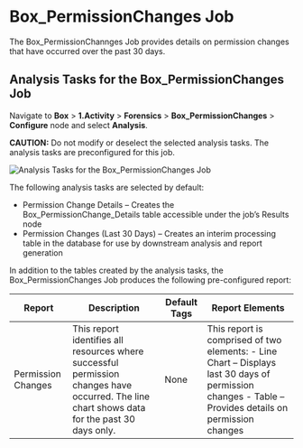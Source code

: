 # Box_PermissionChanges Job

The Box_PermissionChannges Job provides details on permission changes that have occurred over the
past 30 days.

## Analysis Tasks for the Box_PermissionChanges Job

Navigate to **Box** > **1.Activity** > **Forensics** > **Box_PermissionChanges** > **Configure**
node and select **Analysis**.

**CAUTION:** Do not modify or deselect the selected analysis tasks. The analysis tasks are
preconfigured for this job.

![Analysis Tasks for the Box_PermissionChanges Job](/img/product_docs/accessanalyzer/solutions/box/activity/forensics/permissionchangesanalysis.webp)

The following analysis tasks are selected by default:

- Permission Change Details – Creates the Box_PermissionChange_Details table accessible under the
  job’s Results node
- Permission Changes (Last 30 Days) – Creates an interim processing table in the database for use by
  downstream analysis and report generation

In addition to the tables created by the analysis tasks, the Box_PermissionChanges Job produces the
following pre-configured report:

| Report             | Description                                                                                                                                  | Default Tags | Report Elements                                                                                                                                       |
| ------------------ | -------------------------------------------------------------------------------------------------------------------------------------------- | ------------ | ----------------------------------------------------------------------------------------------------------------------------------------------------- |
| Permission Changes | This report identifies all resources where successful permission changes have occurred. The line chart shows data for the past 30 days only. | None         | This report is comprised of two elements: - Line Chart – Displays last 30 days of permission changes - Table – Provides details on permission changes |
